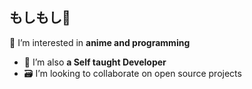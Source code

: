## もしもし👋

👀 I’m interested in **anime and programming**
- 🌱 I’m also **a Self taught Developer**
- 🗃️ I’m looking to collaborate on open source projects


<!---
SamuelPaschalson/SamuelPaschalson is a ✨ special ✨ repository because its `README.md` (this file) appears on your GitHub profile.
You can click the Preview link to take a look at your changes.
--->

